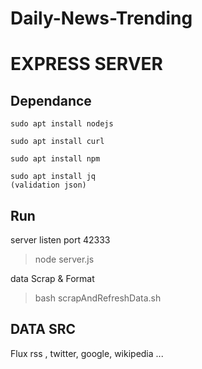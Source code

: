 # Daily-News-Trending

# EXPRESS SERVER

## Dependance
```
sudo apt install nodejs 

sudo apt install curl

sudo apt install npm
```
```
sudo apt install jq
(validation json)
```

## Run

server listen port 42333
> node server.js

data Scrap & Format
> bash scrapAndRefreshData.sh

## DATA SRC 

Flux rss , twitter, google, wikipedia ...

